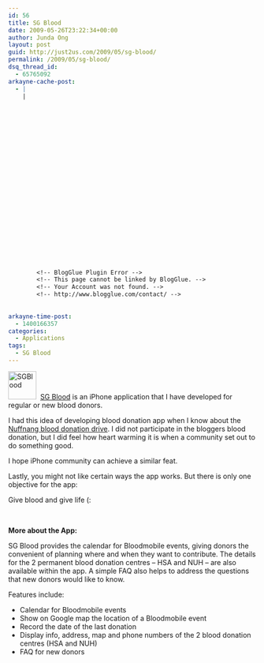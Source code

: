 ```yaml
---
id: 56
title: SG Blood
date: 2009-05-26T23:22:34+00:00
author: Junda Ong
layout: post
guid: http://just2us.com/2009/05/sg-blood/
permalink: /2009/05/sg-blood/
dsq_thread_id:
  - 65765092
arkayne-cache-post:
  - |
    |
        
        
        
        
        
        
        
        
        
        
        
        
        
        
        
        
        
        
        
        
        
        
        
        <!-- BlogGlue Plugin Error -->
        <!-- This page cannot be linked by BlogGlue. -->
        <!-- Your Account was not found. -->
        <!-- http://www.blogglue.com/contact/ -->
        
        
arkayne-time-post:
  - 1400166357
categories:
  - Applications
tags:
  - SG Blood
---
```

<img style="border-right: 0px; border-top: 0px; border-left: 0px; border-bottom: 0px" height="57" alt="SGBlood" src="http://just2us.com/wp-content/uploads/2009/05/sgblood.png" width="57" border="0" />&#160; <a href="http://itunes.apple.com/WebObjects/MZStore.woa/wa/viewSoftware?id=301980124&mt=8" onclick="__gaTracker('send', 'event', 'outbound-article', 'http://itunes.apple.com/WebObjects/MZStore.woa/wa/viewSoftware?id=301980124&mt=8', 'SG Blood');">SG Blood</a> is an iPhone application that I have developed for regular or new blood donors. 

I had this idea of developing blood donation app when I know about the <a href="http://www.nuffnang.com.sg/blog/2008/11/11/singapores-first-blogger-blood-drive-by-nuffnang/" onclick="__gaTracker('send', 'event', 'outbound-article', 'http://www.nuffnang.com.sg/blog/2008/11/11/singapores-first-blogger-blood-drive-by-nuffnang/', 'Nuffnang blood donation drive');">Nuffnang blood donation drive</a>. I did not participate in the bloggers blood donation, but I did feel how heart warming it is when a community set out to do something good. 

I hope iPhone community can achieve a similar feat. 

Lastly, you might not like certain ways the app works. But there is only one objective for the app: 

Give blood and give life (: 

&#160;

**More about the App:**

SG Blood provides the calendar for Bloodmobile events, giving donors the convenient of planning where and when they want to contribute. The details for the 2 permanent blood donation centres &#8211; HSA and NUH &#8211; are also available within the app. A simple FAQ also helps to address the questions that new donors would like to know. 

Features include: 

  * Calendar for Bloodmobile events 
  * Show on Google map the location of a Bloodmobile event 
  * Record the date of the last donation 
  * Display info, address, map and phone numbers of the 2 blood donation centres (HSA and NUH) 
  * FAQ for new donors 

<div style="font-size:0px;height:0px;line-height:0px;margin:0;padding:0;clear:both">
</div>